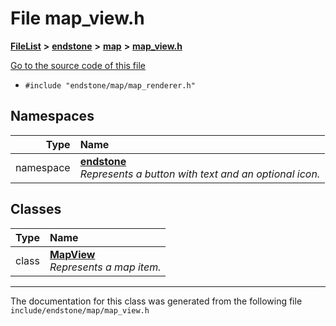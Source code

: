 

# File map\_view.h



[**FileList**](files.md) **>** [**endstone**](dir_6cf277b678674f97c7a2b6b3b2447b33.md) **>** [**map**](dir_35fd4abc90217931459f3a8776f2bf4e.md) **>** [**map\_view.h**](map__view_8h.md)

[Go to the source code of this file](map__view_8h_source.md)



* `#include "endstone/map/map_renderer.h"`













## Namespaces

| Type | Name |
| ---: | :--- |
| namespace | [**endstone**](namespaceendstone.md) <br>_Represents a button with text and an optional icon._  |


## Classes

| Type | Name |
| ---: | :--- |
| class | [**MapView**](classendstone_1_1MapView.md) <br>_Represents a map item._  |



















































------------------------------
The documentation for this class was generated from the following file `include/endstone/map/map_view.h`


